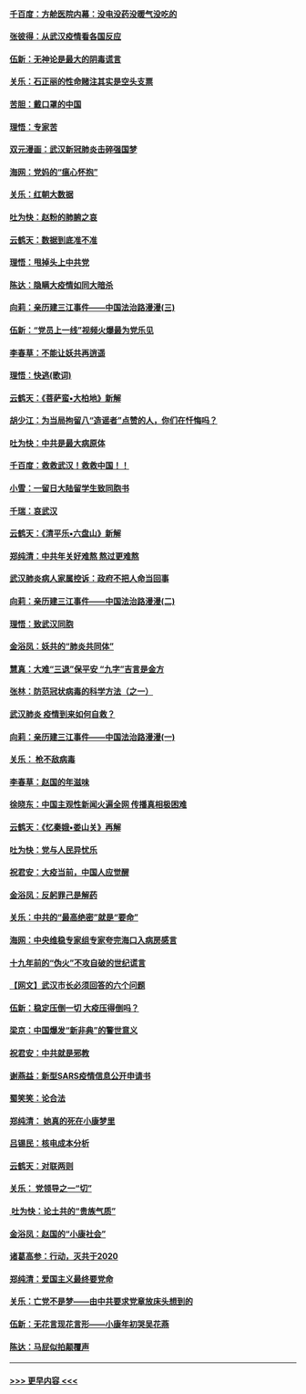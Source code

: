 #### [千百度：方舱医院内幕：没电没药没暖气没吃的](../pages/nsc993/n11850211.md?t=02072233) 
#### [张彼得：从武汉疫情看各国反应](../pages/nsc993/n11850102.md?t=02072233) 
#### [伍新：无神论是最大的阴毒谎言](../pages/nsc993/n11846129.md?t=02072233) 
#### [关乐：石正丽的性命赌注其实是空头支票](../pages/nsc993/n11846109.md?t=02072233) 
#### [苦胆：戴口罩的中国](../pages/nsc993/n11845576.md?t=02072233) 
#### [理悟：专家苦](../pages/nsc993/n11845564.md?t=02072233) 
#### [双元漫画：武汉新冠肺炎击碎强国梦](../pages/nsc993/n11843320.md?t=02072233) 
#### [海网：党妈的“瘟心怀抱”](../pages/nsc993/n11840740.md?t=02072233) 
#### [关乐：红朝大数据](../pages/nsc993/n11840675.md?t=02072233) 
#### [吐为快：赵粉的肺腑之哀](../pages/nsc993/n11840618.md?t=02072233) 
#### [云鹤天：数据到底准不准](../pages/nsc993/n11840325.md?t=02072233) 
#### [理悟：甩掉头上中共党](../pages/nsc993/n11838826.md?t=02072233) 
#### [陈达：隐瞒大疫情如同大暗杀](../pages/nsc993/n11838771.md?t=02072233) 
#### [向莉：亲历建三江事件——中国法治路漫漫(三)](../pages/nsc993/n11831825.md?t=02072233) 
#### [伍新：“党员上一线”视频火爆最为党乐见](../pages/nsc993/n11838200.md?t=02072233) 
#### [李春草：不能让妖共再逍遥](../pages/nsc993/n11838102.md?t=02072233) 
#### [理悟：快逃(歌词)](../pages/nsc993/n11838083.md?t=02072233) 
#### [云鹤天：《菩萨蛮▪大柏地》新解](../pages/nsc993/n11838059.md?t=02072233) 
#### [胡少江：为当局拘留八“造谣者”点赞的人，你们在忏悔吗？](../pages/nsc993/n11836801.md?t=02072233) 
#### [吐为快：中共是最大病原体](../pages/nsc993/n11836748.md?t=02072233) 
#### [千百度：救救武汉！救救中国！！](../pages/nsc993/n11836145.md?t=02072233) 
#### [小雪：一留日大陆留学生致同胞书](../pages/nsc993/n11834624.md?t=02072233) 
#### [千瑞：哀武汉](../pages/nsc993/n11833647.md?t=02072233) 
#### [云鹤天：《清平乐▪六盘山》新解](../pages/nsc993/n11833611.md?t=02072233) 
#### [郑纯清：中共年关好难熬 熬过更难熬](../pages/nsc993/n11833489.md?t=02072233) 
#### [武汉肺炎病人家属控诉：政府不把人命当回事](../pages/nsc993/n11833205.md?t=02072233) 
#### [向莉：亲历建三江事件——中国法治路漫漫(二)](../pages/nsc993/n11829102.md?t=02072233) 
#### [理悟：致武汉同胞](../pages/nsc993/n11831522.md?t=02072233) 
#### [金浴凤：妖共的“肺炎共同体”](../pages/nsc993/n11829448.md?t=02072233) 
#### [慧真：大难“三退”保平安 “九字”吉言是金方](../pages/nsc993/n11829501.md?t=02072233) 
#### [张林：防范冠状病毒的科学方法（之一）](../pages/nsc993/n11828618.md?t=02072233) 
#### [武汉肺炎 疫情到来如何自救？](../pages/nsc993/n11827632.md?t=02072233) 
#### [向莉：亲历建三江事件——中国法治路漫漫(一)](../pages/nsc993/n11827190.md?t=02072233) 
#### [关乐： 枪不敌病毒](../pages/nsc993/n11826746.md?t=02072233) 
#### [李春草：赵国的年滋味](../pages/nsc993/n11826321.md?t=02072233) 
#### [徐晓东：中国主观性新闻火遍全网 传播真相极困难](../pages/nsc993/n11826508.md?t=02072233) 
#### [云鹤天：《忆秦娥▪娄山关》再解](../pages/nsc993/n11824682.md?t=02072233) 
#### [吐为快：党与人民异忧乐](../pages/nsc993/n11824660.md?t=02072233) 
#### [祝君安：大疫当前，中国人应觉醒](../pages/nsc993/n11821946.md?t=02072233) 
#### [金浴凤：反躬罪己是解药](../pages/nsc993/n11820280.md?t=02072233) 
#### [关乐：中共的“最高绝密”就是“要命”](../pages/nsc993/n11816946.md?t=02072233) 
#### [海网：中央维稳专家组专家夸完海口入病房感言](../pages/nsc993/n11815138.md?t=02072233) 
#### [十九年前的“伪火”不攻自破的世纪谎言](../pages/nsc993/n11813238.md?t=02072233) 
#### [【网文】武汉市长必须回答的六个问题](../pages/nsc993/n11813848.md?t=02072233) 
#### [伍新：稳定压倒一切 大疫压得倒吗？](../pages/nsc993/n11812634.md?t=02072233) 
#### [梁京：中国爆发“新非典”的警世意义](../pages/nsc993/n11812554.md?t=02072233) 
#### [祝君安：中共就是邪教](../pages/nsc993/n11812431.md?t=02072233) 
#### [谢燕益：新型SARS疫情信息公开申请书](../pages/nsc993/n11808840.md?t=02072233) 
#### [蜀笑笑：论合法](../pages/nsc993/n11808064.md?t=02072233) 
#### [郑纯清： 她真的死在小康梦里](../pages/nsc993/n11806623.md?t=02072233) 
#### [吕锡民：核电成本分析](../pages/nsc993/n11806284.md?t=02072233) 
#### [云鹤天：对联两则](../pages/nsc993/n11805957.md?t=02072233) 
#### [关乐： 党领导之一“切”](../pages/nsc993/n11804505.md?t=02072233) 
#### [ 吐为快：论土共的“贵族气质”](../pages/nsc993/n11804490.md?t=02072233) 
#### [金浴凤：赵国的“小康社会”](../pages/nsc993/n11804452.md?t=02072233) 
#### [诸葛高参：行动，灭共于2020](../pages/nsc993/n11804120.md?t=02072233) 
#### [郑纯清：爱国主义最终要党命](../pages/nsc993/n11802197.md?t=02072233) 
#### [关乐：亡党不是梦——由中共要求党章放床头想到的](../pages/nsc993/n11802156.md?t=02072233) 
#### [伍新：无花言现花言形——小康年初哭吴花燕](../pages/nsc993/n11800044.md?t=02072233) 
#### [陈达：马屁似拍颠覆声](../pages/nsc993/n11800010.md?t=02072233) 

----
#### [ >>> 更早内容 <<< ](../indexes/nsc993-earlier.md)
